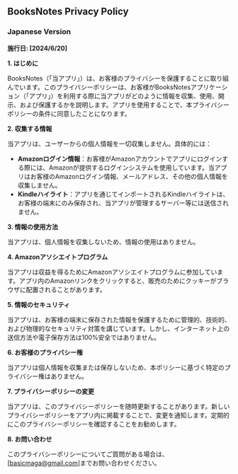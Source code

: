 ## BooksNotes Privacy Policy

### Japanese Version

**施行日: [2024/6/20]**

**1. はじめに**

BooksNotes（「当アプリ」）は、お客様のプライバシーを保護することに取り組んでいます。このプライバシーポリシーは、お客様がBooksNotesアプリケーション（「アプリ」）を利用する際に当アプリがどのように情報を収集、使用、開示、および保護するかを説明します。アプリを使用することで、本プライバシーポリシーの条件に同意したことになります。

**2. 収集する情報**

当アプリは、ユーザーからの個人情報を一切収集しません。具体的には：

- **Amazonログイン情報**：お客様がAmazonアカウントでアプリにログインする際には、Amazonが提供するログインシステムを使用しています。当アプリはお客様のAmazonログイン情報、メールアドレス、その他の個人情報を収集しません。
- **Kindleハイライト**：アプリを通じてインポートされるKindleハイライトは、お客様の端末にのみ保存され、当アプリが管理するサーバー等には送信されません。

**3. 情報の使用方法**

当アプリは、個人情報を収集しないため、情報の使用はありません。

**4. Amazonアソシエイトプログラム**

当アプリは収益を得るためにAmazonアソシエイトプログラムに参加しています。アプリ内のAmazonリンクをクリックすると、販売のためにクッキーがブラウザに配置されることがあります。

**5. 情報のセキュリティ**

当アプリは、お客様の端末に保存された情報を保護するために管理的、技術的、および物理的なセキュリティ対策を講じています。しかし、インターネット上の送信方法や電子保存方法は100%安全ではありません。

**6. お客様のプライバシー権**

当アプリは個人情報を収集または保存しないため、本ポリシーに基づく特定のプライバシー権はありません。

**7. プライバシーポリシーの変更**

当アプリは、このプライバシーポリシーを随時更新することがあります。新しいプライバシーポリシーをアプリ内に掲載することで、変更を通知します。定期的にこのプライバシーポリシーを確認することをお勧めします。

**8. お問い合わせ**

このプライバシーポリシーについてご質問がある場合は、[basicmaga@gmail.com]までお問い合わせください。
